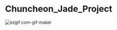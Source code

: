 # Chuncheon_Jade_Project
![ezgif com-gif-maker](https://user-images.githubusercontent.com/44018024/170643641-46bd082c-2aac-4114-81b5-c77869c8f682.gif)
